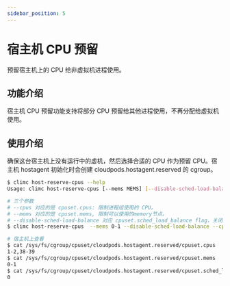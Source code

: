 ```yaml
---
sidebar_position: 5
---
```


# 宿主机 CPU 预留

预留宿主机上的 CPU 给非虚拟机进程使用。

## 功能介绍

宿主机 CPU 预留功能支持将部分 CPU 预留给其他进程使用，不再分配给虚拟机使用。

## 使用介绍

确保这台宿主机上没有运行中的虚机，然后选择合适的 CPU 作为预留 CPU。宿主机 hostagent 初始化时会创建 cloudpods.hostagent.reserved 的 cgroup。

```bash
$ climc host-reserve-cpus --help
Usage: climc host-reserve-cpus [--mems MEMS] [--disable-sched-load-balance] [--help] [--cpus CPUS] <ID> ...

# 三个参数
# --cpus 对应的是 cpuset.cpus: 限制进程组使用的 CPU。
# --mems 对应的是 cpuset.mems, 限制可以使用的memory节点。
# --disable-sched-load-balance 对应 cpuset.sched_load_balance flag，关闭预留 cpuset 内的 cpu balance。
$ climc host-reserve-cpus  --mems 0-1 --disable-sched-load-balance --cpus "1-2,38-39" 3bce9607-2597-469f-8d9b-977345456739

# 宿主机上查看
$ cat /sys/fs/cgroup/cpuset/cloudpods.hostagent.reserved/cpuset.cpus
1-2,38-39
$ cat /sys/fs/cgroup/cpuset/cloudpods.hostagent.reserved/cpuset.mems
0-1
$ cat /sys/fs/cgroup/cpuset/cloudpods.hostagent.reserved/cpuset.sched_load_balance
0
```
